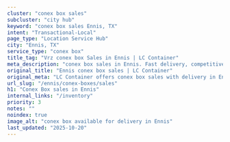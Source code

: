 ```yaml
---
cluster: "conex box sales"
subcluster: "city hub"
keyword: "conex box sales Ennis, TX"
intent: "Transactional-Local"
page_type: "Location Service Hub"
city: "Ennis, TX"
service_type: "conex box"
title_tag: "Vrz conex box Sales in Ennis | LC Container"
meta_description: "conex box sales in Ennis. Fast delivery, competitive pricing. Serving conex boxes area. Quote ID: YPG. Call (214) 524-4168 for your free quote today."
original_title: "Ennis conex box sales | LC Container"
original_meta: "LC Container offers conex box sales with delivery in Ennis, TX. Local. Fast quotes. Since 2003."
url_slug: "/ennis/conex-boxes/sales"
h1: "Conex Box sales in Ennis"
internal_links: "/inventory"
priority: 3
notes: ""
noindex: true
image_alt: "conex box available for delivery in Ennis"
last_updated: "2025-10-20"
---
```


<!-- TODO: Add unique city/inventory copy, images, and internal links here. -->

